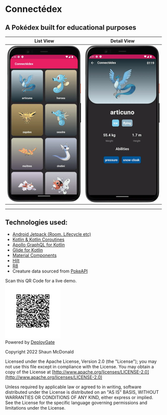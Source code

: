 # Connectédex
## A Pokédex built for educational purposes

| **List View** | **Detail View** |
|----------|------------|
|<img alt="Pocket monster list" src="image_assets/pokelist.webp" width="300" padding="50"/>|<img alt="detail" src="image_assets/pokedetail.webp" width="300" padding="50"/>|
----------------------------------------------------------------------------------------------------------------------------------------------------------------------------

## Technologies used:
- [Android Jetpack (Room. Lifecycle etc)](https://developer.android.com/jetpack?target=_blank)
- [Kotlin & Kotlin Coroutines](https://kotlinlang.org/?target=_blank)
- [Apollo GraphQL for Kotlin](https://github.com/apollographql/apollo-kotlin?target=_blank)
- [Glide for Kotlin](https://bumptech.github.io/glide/?target=_blank)
- [Material Components](https://material.io/?target=_blank)
- [Hilt](https://developer.android.com/training/dependency-injection/hilt-android?target=_blank)
- [R8](https://r8.dev/)
- Creature data sourced from [PokeAPI](https://graphql-pokeapi.graphcdn.app?target=_blank)

Scan this QR Code for a live demo.<br/>
<img alt="qrcode" src="image_assets/qrpokefinal.png"/><br/>
Powered by [DeployGate](https://deploygate.com?target=_blank)


Copyright 2022 Shaun McDonald

Licensed under the Apache License, Version 2.0 (the "License");
you may not use this file except in compliance with the License.
You may obtain a copy of the License at [http://www.apache.org/licenses/LICENSE-2.0](http://www.apache.org/licenses/LICENSE-2.0)

Unless required by applicable law or agreed to in writing, software
distributed under the License is distributed on an "AS IS" BASIS,
WITHOUT WARRANTIES OR CONDITIONS OF ANY KIND, either express or implied.
See the License for the specific language governing permissions and
limitations under the License.



